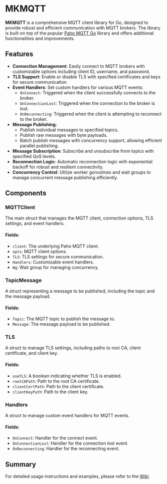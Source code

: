 # MKMQTT

**MKMQTT** is a comprehensive MQTT client library for Go, designed to provide robust and efficient communication with MQTT brokers. The library is built on top of the popular [Paho MQTT Go](https://github.com/eclipse/paho.mqtt.golang) library and offers additional functionalities and improvements.

## Features

-   **Connection Management**: Easily connect to MQTT brokers with customizable options including client ID, username, and password.
-   **TLS Support**: Enable or disable TLS with specified certificates and keys for secure communication.
-   **Event Handlers**: Set custom handlers for various MQTT events:
    -   `OnConnect`: Triggered when the client successfully connects to the broker.
    -   `OnConnectionLost`: Triggered when the connection to the broker is lost.
    -   `OnReconnecting`: Triggered when the client is attempting to reconnect to the broker.
-   **Message Publishing**:
    -   Publish individual messages to specified topics.
    -   Publish raw messages with byte payloads.
    -   Batch publish messages with concurrency support, allowing efficient parallel publishing.
-   **Message Subscription**: Subscribe and unsubscribe from topics with specified QoS levels.
-   **Reconnection Logic**: Automatic reconnection logic with exponential backoff for robust and resilient connectivity.
-   **Concurrency Control**: Utilize worker goroutines and wait groups to manage concurrent message publishing efficiently.

## Components

### MQTTClient

The main struct that manages the MQTT client, connection options, TLS settings, and event handlers.

#### Fields:

-   `client`: The underlying Paho MQTT client.
-   `opts`: MQTT client options.
-   `TLS`: TLS settings for secure communication.
-   `Handlers`: Customizable event handlers.
-   `Wg`: Wait group for managing concurrency.

### TopicMessage

A struct representing a message to be published, including the topic and the message payload.

#### Fields:

-   `Topic`: The MQTT topic to publish the message to.
-   `Message`: The message payload to be published.

### TLS

A struct to manage TLS settings, including paths to root CA, client certificate, and client key.

#### Fields:

-   `useTLS`: A boolean indicating whether TLS is enabled.
-   `rootCAPath`: Path to the root CA certificate.
-   `clientCertPath`: Path to the client certificate.
-   `clientKeyPath`: Path to the client key.

### Handlers

A struct to manage custom event handlers for MQTT events.

#### Fields:

-   `OnConnect`: Handler for the connect event.
-   `OnConnectionLost`: Handler for the connection lost event.
-   `OnReconnecting`: Handler for the reconnecting event.

## Summary

For detailed usage instructions and examples, please refer to the [Wiki](https://github.com/SHEP4RDO/mkmqtt/wiki).